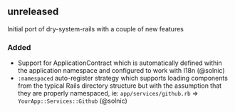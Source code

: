 ## unreleased 

Initial port of dry-system-rails with a couple of new features

### Added

- Support for ApplicationContract which is automatically defined within the application namespace and configured to work with I18n (@solnic)
- `:namespaced` auto-register strategy which supports loading components from the typical Rails directory structure but with the assumption that they are properly namespaced, ie: `app/services/github.rb` => `YourApp::Services::Github` (@solnic)
